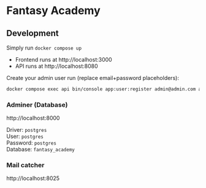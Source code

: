 # Fantasy Academy

## Development
Simply run `docker compose up`

- Frontend runs at http://localhost:3000  
- API runs at http://localhost:8080

Create your admin user run (replace email+password placeholders):
```bash
docker compose exec api bin/console app:user:register admin@admin.com admin
```

### Adminer (Database)

http://localhost:8000

Driver: `postgres`  
User: `postgres`  
Password: `postgres`  
Database: `fantasy_academy`

### Mail catcher

http://localhost:8025
